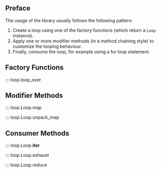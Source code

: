 ## Preface

The usage of the library usually follows the following pattern:

1. Create a loop using one of the factory functions (which return a `Loop` instance).
1. Apply one or more modifier methods (in a method chaining style) to customize the looping behaviour.
1. Finally, consume the loop, for example using a for loop statement. 

## Factory Functions

::: loop.loop_over

## Modifier Methods

::: loop.Loop.map

::: loop.Loop.unpack_map

## Consumer Methods

::: loop.Loop.__iter__

::: loop.Loop.exhaust

::: loop.Loop.reduce
